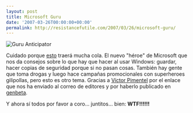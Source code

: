 ```yaml
---
layout: post
title: Microsoft Guru
date: '2007-03-26T00:00:00+00:00'
permalink: http://resistancefutile.com/2007/03/26/microsoft-guru/
---
```

<img src="http://resistancefutile.com/wp-content/guruanticipator.png" alt="Guru Anticipator" class="centro" />

Cuidado porque <a href="http://www.microsoft.com/spain/technet/guru/">esto</a> traerá mucha cola. El nuevo "héroe" de Microsoft que nos da consejos sobre lo que hay que hacer al usar Windows: guardar, hacer copias de seguridad porque si no pasan cosas. También hay gente que toma drogas y luego hace campañas promocionales con superheroes gilipollas, pero esto es otro tema. Gracias a <a href="http://lapapelera.org">Víctor Pimentel</a> por el enlace que nos ha enviado al correo de editores y por haberlo publicado en <a href="http://www.genbeta.com/2007/03/27-guru-anticipator-20-nueva-campana-de-msdn-espana">genbeta</a>.

Y ahora sí todos por favor a coro... juntitos... bien:  <strong>WTF!!!!!!</strong>
